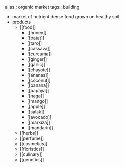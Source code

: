 alias:: organic market
tags:: building

- market of nutrient dense food grown on healthy soil
- products
	- [[food]]
		- [[honey]]
		- [[batat]]
		- [[taro]]
		- [[cassava]]
		- [[curcuma]]
		- [[ginger]]
		- [[garlic]]
		- [[chayote]]
		- [[ananas]]
		- [[coconut]]
		- [[banana]]
		- [[papaya]]
		- [[naga]]
		- [[mango]]
		- [[apple]]
		- [[salak]]
		- [[avocado]]
		- [[markiza]]
		- [[mandarin]]
	- [[herbs]]
	- [[perfume]]
	- [[cosmetics]]
	- [[floristics]]
	- [[culinary]]
	- [[genetics]]